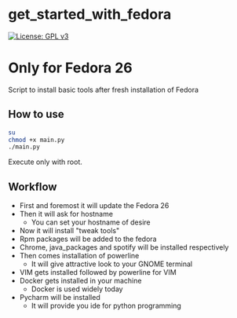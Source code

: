 # get_started_with_fedora
[![License: GPL v3](https://img.shields.io/badge/License-GPL%20v3-blue.svg)](https://www.gnu.org/licenses/gpl-3.0)

# Only for Fedora 26

Script to install basic tools after fresh installation of Fedora

## How to use

```sh
su
chmod +x main.py
./main.py
```
Execute only with root.

## Workflow
* First and foremost it will update the Fedora 26
* Then it will ask for hostname <br>
  - You can set your hostname of desire
* Now it will install "tweak tools"
* Rpm packages will be added to the fedora
* Chrome, java_packages and spotify will be installed respectively
* Then comes installation of powerline <br>
  - It will give attractive look to your GNOME terminal 
* VIM gets installed followed by powerline for VIM
* Docker gets installed in your machine<br>
  - Docker is used widely today
* Pycharm will be installed<br>
   - It will provide you ide for python programming
